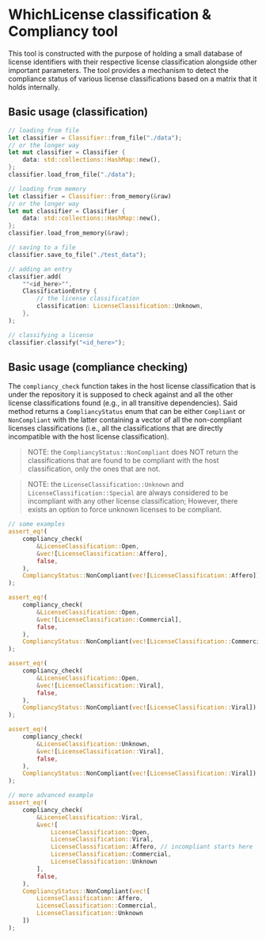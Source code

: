 # WhichLicense classification & Compliancy tool
This tool is constructed with the purpose of holding a small database of license identifiers with their respective license classification alongside other important parameters. The tool provides a mechanism to detect the compliance status of various license classifications based on a matrix that it holds internally.

## Basic usage (classification)

```Rust
// loading from file
let classifier = Classifier::from_file("./data");
// or the longer way
let mut classifier = Classifier {
    data: std::collections::HashMap::new(),
};
classifier.load_from_file("./data");

// loading from memory
let classifier = Classifier::from_memory(&raw)
// or the longer way
let mut classifier = Classifier {
    data: std::collections::HashMap::new(),
};
classifier.load_from_memory(&raw);

// saving to a file
classifier.save_to_file("./test_data");

// adding an entry
classifier.add(
    ""<id_here>"",
    ClassificationEntry {
        // the license classification
        classification: LicenseClassification::Unknown,
    },
);

// classifying a license
classifier.classify("<id_here>");
```


## Basic usage (compliance checking)
The ```compliancy_check``` function takes in the host license classification that is under the repository it is supposed to check against and all the other license classifications found (e.g., in all transitive dependencies). Said method returns a ```CompliancyStatus``` enum that can be either ```Compliant``` or ```NonCompliant``` with the latter containing a vector of all the non-compliant licenses classifications (i.e., all the classifications that are directly incompatible with the host license classification).

> NOTE: the ```CompliancyStatus::NonCompliant``` does NOT return the classifications that are found to be compliant with the host classification, only the ones that are not.


> NOTE: the ```LicenseClassification::Unknown``` and ```LicenseClassification::Special``` are always considered to be incompliant with any other license classification; However, there exists an option to force unknown licenses to be compliant.

```Rust
// some examples
assert_eq!(
    compliancy_check(
        &LicenseClassification::Open,
        &vec![LicenseClassification::Affero],
        false,
    ),
    CompliancyStatus::NonCompliant(vec![LicenseClassification::Affero])
);

assert_eq!(
    compliancy_check(
        &LicenseClassification::Open,
        &vec![LicenseClassification::Commercial],
        false,
    ),
    CompliancyStatus::NonCompliant(vec![LicenseClassification::Commercial])
);

assert_eq!(
    compliancy_check(
        &LicenseClassification::Open,
        &vec![LicenseClassification::Viral],
        false,
    ),
    CompliancyStatus::NonCompliant(vec![LicenseClassification::Viral])
);

assert_eq!(
    compliancy_check(
        &LicenseClassification::Unknown,
        &vec![LicenseClassification::Viral],
        false,
    ),
    CompliancyStatus::NonCompliant(vec![LicenseClassification::Viral])
);

// more advanced example
assert_eq!(
    compliancy_check(
        &LicenseClassification::Viral,
        &vec![
            LicenseClassification::Open,
            LicenseClassification::Viral,
            LicenseClassification::Affero, // incompliant starts here
            LicenseClassification::Commercial,
            LicenseClassification::Unknown
        ],
        false,
    ),
    CompliancyStatus::NonCompliant(vec![
        LicenseClassification::Affero,
        LicenseClassification::Commercial,
        LicenseClassification::Unknown
    ])
);
```